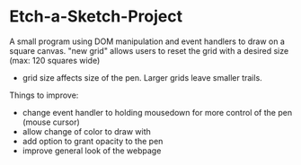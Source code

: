 # Etch-a-Sketch-Project

A small program using DOM manipulation and event handlers to draw on a square canvas.
"new grid" allows users to reset the grid with a desired size (max: 120 squares wide)
- grid size affects size of the pen. Larger grids leave smaller trails.

Things to improve:
- change event handler to holding mousedown for more control of the pen (mouse cursor)
- allow change of color to draw with
- add option to grant opacity to the pen
- improve general look of the webpage